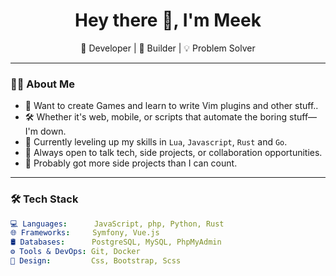 <h1 align="center">Hey there 👋, I'm Meek</h1>
<p align="center">
  🚀 Developer | 🔧 Builder | 💡 Problem Solver
</p>

---

### 👨‍💻 About Me

- 🧠 Want to create Games and learn to write Vim plugins and other stuff..
- 🛠️ Whether it's web, mobile, or scripts that automate the boring stuff—I'm down.
- 🌱 Currently leveling up my skills in `Lua`, `Javascript`, `Rust` and `Go`.
- 💬 Always open to talk tech, side projects, or collaboration opportunities.
- 🧩 Probably got more side projects than I can count.

---

### 🛠️ Tech Stack

```yaml
💻 Languages:      JavaScript, php, Python, Rust
🌐 Frameworks:     Symfony, Vue.js
🛢️ Databases:      PostgreSQL, MySQL, PhpMyAdmin
⚙️ Tools & DevOps: Git, Docker
🎨 Design:         Css, Bootstrap, Scss
